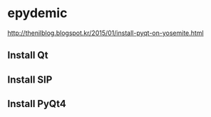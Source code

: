 # epydemic
http://thenilblog.blogspot.kr/2015/01/install-pyqt-on-yosemite.html
## Install Qt
## Install SIP
## Install PyQt4